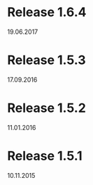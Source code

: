 # Release 1.6.4
19.06.2017

# Release 1.5.3
17.09.2016

# Release 1.5.2
11.01.2016

# Release 1.5.1
10.11.2015

